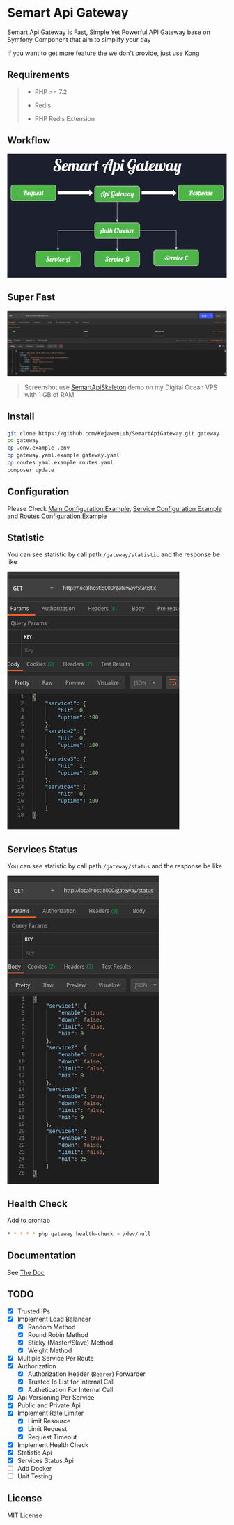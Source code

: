 # Semart Api Gateway

Semart Api Gateway is Fast, Simple Yet Powerful API Gateway base on Symfony Component that aim to simplify your day

If you want to get more feature the we don't provide, just use [Kong](https://github.com/kong/kong)

## Requirements

>
> * PHP >= 7.2
>
> * Redis
>
> * PHP Redis Extension
>

## Workflow

![Workflow](flow.png)

## Super Fast

![Screenshot](response.png)

>
> Screenshot use [SemartApiSkeleton](https://github.com/KejawenLab/SemartApiSkeleton) demo on my Digital Ocean VPS with 1 GB of RAM
>

## Install

```bash
git clone https://github.com/KejawenLab/SemartApiGateway.git gateway
cd gateway
cp .env.example .env
cp gateway.yaml.example gateway.yaml
cp routes.yaml.example routes.yaml
composer update
```

## Configuration

Please Check [Main Configuration Example](gateway.yaml.example), [Service Configuration Example](services.yaml.example) and [Routes Configuration Example](routes.yaml.example)

## Statistic

You can see statistic by call path `/gateway/statistic` and the response be like

![Reponse](statistic.png)

## Services Status

You can see statistic by call path `/gateway/status` and the response be like

![Response](status.png)

## Health Check

Add to crontab

```bash
* * * * * php gateway health-check > /dev/null
```

## Documentation

See [The Doc](doc.md)

## TODO

- [X] Trusted IPs
- [X] Implement Load Balancer
    - [X] Random Method 
    - [X] Round Robin Method
    - [X] Sticky (Master/Slave) Method
    - [X] Weight Method
- [X] Multiple Service Per Route
- [X] Authorization
    - [X] Authorization Header (`Bearer`) Forwarder
    - [X] Trusted Ip List for Internal Call
    - [X] Authetication For Internal Call
- [X] Api Versioning Per Service
- [X] Public and Private Api
- [X] Implement Rate Limiter
    - [X] Limit Resource
    - [X] Limit Request
    - [X] Request Timeout
- [X] Implement Health Check
- [X] Statistic Api
- [X] Services Status Api
- [ ] Add Docker
- [ ] Unit Testing

## License

MIT License
